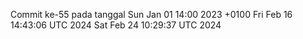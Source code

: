 Commit ke-55 pada tanggal Sun Jan 01 14:00 2023 +0100
Fri Feb 16 14:43:06 UTC 2024
Sat Feb 24 10:29:37 UTC 2024
